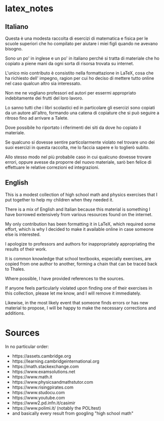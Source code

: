 # latex_notes
<h2>Italiano</h2>

Questa è una modesta raccolta di esercizi di matematica e fisica per le scuole superiori che ho compilato per aiutare i miei figli quando ne avevano bisogno.

Sono un po' in inglese e un po' in italiano perché si tratta di materiale che ho copiato a piene mani da ogni sorta di risorsa trovata su internet.

L'unico mio contributo è consistito nella formattazione in LaTeX, cosa che ha richiesto dell' impegno, ragion per cui ho deciso di mettere tutto online nel caso qualcun altro sia interessato.

Non me ne vogliano professori ed autori per essermi appropriato indebitamente dei frutti del loro lavoro.

Lo sanno tutti che i libri scolastici ed in particolare gli esercizi sono copiati da un autore all'altro, formando una catena di copiature che si può seguire a ritroso fino ad arrivare a Talete.

Dove possibile ho riportato i riferimenti dei siti da dove ho copiato il materiale.

Se qualcuno si dovesse sentire particolarmente violato nel trovare uno dei suoi esercizi in questa raccolta, me lo faccia sapere e lo toglierò subito.

Allo stesso modo nel più probabile caso in cui qualcuno dovesse trovare errori, oppure avesse da proporre del nuovo materiale, sarò ben felice di effettuare le relative correzioni ed integrazioni.


<h2>English</h2>
This is a modest collection of high school math and physics exercises that I put together to help my children when they needed it.

There is a mix of English and Italian because this material is something I have borrowed extensively from various resources found on the internet.

My only contribution has been formatting it in LaTeX, which required some effort, which is why I decided to make it available online in case someone else is interested.

I apologize to professors and authors for inappropriately appropriating the results of their work.

It is common knowledge that school textbooks, especially exercises, are copied from one author to another, forming a chain that can be traced back to Thales.

Where possible, I have provided references to the sources.

If anyone feels particularly violated upon finding one of their exercises in this collection, please let me know, and I will remove it immediately.

Likewise, in the most likely event that someone finds errors or has new material to propose, I will be happy to make the necessary corrections and additions.

<h1>Sources</H1>

In no particular order:

<ul>
<li>https://assets.cambridge.org</li>
<li>https://learning.cambridgeinternational.org</li>
<li>https://math.stackexchange.com</li>
<li>https://www.examsolutions.net</li>
<li>https://www.math.it</li>
<li>https://www.physicsandmathstutor.com</li>
<li>https://www.risingpirates.com</li>
<li>https://www.studocu.com</li>
<li>https://www.youtube.com</li>
<li>https://www2.pd.infn.it/casimir</li>
<li>https://www.polimi.it/ (notably the POLItest)</li>
<li>and basically every result from googling "high school math"</li>
</ul>

